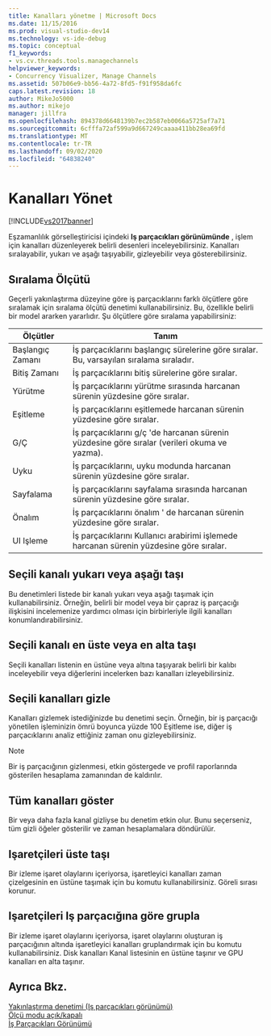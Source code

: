```yaml
---
title: Kanalları yönetme | Microsoft Docs
ms.date: 11/15/2016
ms.prod: visual-studio-dev14
ms.technology: vs-ide-debug
ms.topic: conceptual
f1_keywords:
- vs.cv.threads.tools.managechannels
helpviewer_keywords:
- Concurrency Visualizer, Manage Channels
ms.assetid: 507b06e9-bb56-4a72-8fd5-f91f958da6fc
caps.latest.revision: 18
author: MikeJo5000
ms.author: mikejo
manager: jillfra
ms.openlocfilehash: 894378d6648139b7ec2b587eb0066a5725af7a71
ms.sourcegitcommit: 6cfffa72af599a9d667249caaaa411bb28ea69fd
ms.translationtype: MT
ms.contentlocale: tr-TR
ms.lasthandoff: 09/02/2020
ms.locfileid: "64838240"
---
```

# <a name="manage-channels"></a>Kanalları Yönet
[!INCLUDE[vs2017banner](../includes/vs2017banner.md)]

Eşzamanlılık görselleştiricisi içindeki **Iş parçacıkları görünümünde** , işlem için kanalları düzenleyerek belirli desenleri inceleyebilirsiniz. Kanalları sıralayabilir, yukarı ve aşağı taşıyabilir, gizleyebilir veya gösterebilirsiniz.  
  
## <a name="sort-by"></a>Sıralama Ölçütü  
 Geçerli yakınlaştırma düzeyine göre iş parçacıklarını farklı ölçütlere göre sıralamak için sıralama ölçütü denetimi kullanabilirsiniz. Bu, özellikle belirli bir model ararken yararlıdır. Şu ölçütlere göre sıralama yapabilirsiniz:  
  
|Ölçütler|Tanım|  
|--------------|----------------|  
|Başlangıç Zamanı|İş parçacıklarını başlangıç sürelerine göre sıralar. Bu, varsayılan sıralama sıraladır.|  
|Bitiş Zamanı|İş parçacıklarını bitiş sürelerine göre sıralar.|  
|Yürütme|İş parçacıklarını yürütme sırasında harcanan sürenin yüzdesine göre sıralar.|  
|Eşitleme|İş parçacıklarını eşitlemede harcanan sürenin yüzdesine göre sıralar.|  
|G/Ç|İş parçacıklarını g/ç 'de harcanan sürenin yüzdesine göre sıralar (verileri okuma ve yazma).|  
|Uyku|İş parçacıklarını, uyku modunda harcanan sürenin yüzdesine göre sıralar.|  
|Sayfalama|İş parçacıklarını sayfalama sırasında harcanan sürenin yüzdesine göre sıralar.|  
|Önalım|İş parçacıklarını önalım ' de harcanan sürenin yüzdesine göre sıralar.|  
|UI Işleme|İş parçacıklarını Kullanıcı arabirimi işlemede harcanan sürenin yüzdesine göre sıralar.|  
  
## <a name="move-selected-channel-up-or-down"></a>Seçili kanalı yukarı veya aşağı taşı  
 Bu denetimleri listede bir kanalı yukarı veya aşağı taşımak için kullanabilirsiniz. Örneğin, belirli bir model veya bir çapraz iş parçacığı ilişkisini incelemenize yardımcı olması için birbirleriyle ilgili kanalları konumlandırabilirsiniz.  
  
## <a name="move-selected-channel-to-top-or-bottom"></a>Seçili kanalı en üste veya en alta taşı  
 Seçili kanalları listenin en üstüne veya altına taşıyarak belirli bir kalıbı inceleyebilir veya diğerlerini incelerken bazı kanalları izleyebilirsiniz.  
  
## <a name="hide-selected-channels"></a>Seçili kanalları gizle  
 Kanalları gizlemek istediğinizde bu denetimi seçin. Örneğin, bir iş parçacığı yönetilen işleminizin ömrü boyunca yüzde 100 Eşitleme ise, diğer iş parçacıklarını analiz ettiğiniz zaman onu gizleyebilirsiniz.  
  
> [!NOTE]
> Bir iş parçacığının gizlenmesi, etkin göstergede ve profil raporlarında gösterilen hesaplama zamanından de kaldırılır.  
  
## <a name="show-all-channels"></a>Tüm kanalları göster  
 Bir veya daha fazla kanal gizliyse bu denetim etkin olur. Bunu seçerseniz, tüm gizli öğeler gösterilir ve zaman hesaplamalara döndürülür.  
  
## <a name="move-markers-to-top"></a>Işaretçileri üste taşı  
 Bir izleme işaret olaylarını içeriyorsa, işaretleyici kanalları zaman çizelgesinin en üstüne taşımak için bu komutu kullanabilirsiniz. Göreli sırası korunur.  
  
## <a name="group-markers-by-thread"></a>Işaretçileri Iş parçacığına göre grupla  
 Bir izleme işaret olaylarını içeriyorsa, işaret olaylarını oluşturan iş parçacığının altında işaretleyici kanalları gruplandırmak için bu komutu kullanabilirsiniz.  Disk kanalları Kanal listesinin en üstüne taşınır ve GPU kanalları en alta taşınır.  
  
## <a name="see-also"></a>Ayrıca Bkz.  
 [Yakınlaştırma denetimi (Iş parçacıkları görünümü)](../profiling/zoom-control-threads-view.md)   
 [Ölçü modu açık/kapalı](../profiling/measure-mode-on-off.md)   
 [İş Parçacıkları Görünümü](../profiling/threads-view-parallel-performance.md)
